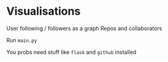 # Visualisations

User following / followers as a graph
Repos and collaborators

Run `main.py`

You probs need stuff like `flask` and `github` installed
